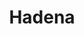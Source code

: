 ---
title: Hadena
lang: en
description: Library of methods for finding, computing, and transforming colors.
icon: Hadena
tech: [
    {
        icon: 'fa-brands:js-square',
        color: 'lincoln',
        name: 'JavaScript'
    },
    {
        icon: 'luent-brain-circuit-20-regular ',
        color: 'buffy',
        name: 'Machine Learning'
    },
]
size: 'lg:col-span-2'
order: 4
---